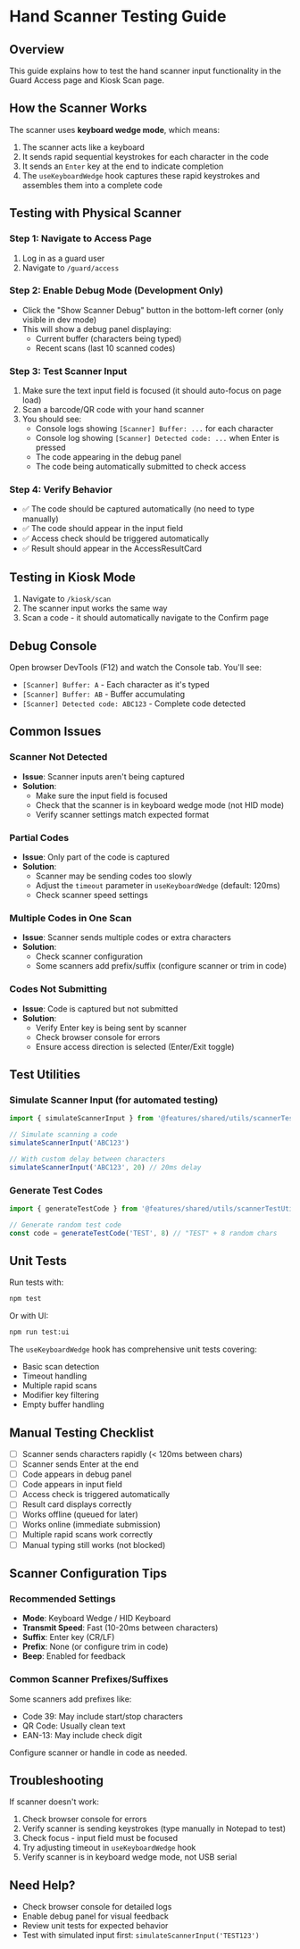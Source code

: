 # Hand Scanner Testing Guide

## Overview
This guide explains how to test the hand scanner input functionality in the Guard Access page and Kiosk Scan page.

## How the Scanner Works

The scanner uses **keyboard wedge mode**, which means:
1. The scanner acts like a keyboard
2. It sends rapid sequential keystrokes for each character in the code
3. It sends an `Enter` key at the end to indicate completion
4. The `useKeyboardWedge` hook captures these rapid keystrokes and assembles them into a complete code

## Testing with Physical Scanner

### Step 1: Navigate to Access Page
1. Log in as a guard user
2. Navigate to `/guard/access`

### Step 2: Enable Debug Mode (Development Only)
- Click the "Show Scanner Debug" button in the bottom-left corner (only visible in dev mode)
- This will show a debug panel displaying:
  - Current buffer (characters being typed)
  - Recent scans (last 10 scanned codes)

### Step 3: Test Scanner Input
1. Make sure the text input field is focused (it should auto-focus on page load)
2. Scan a barcode/QR code with your hand scanner
3. You should see:
   - Console logs showing `[Scanner] Buffer: ...` for each character
   - Console log showing `[Scanner] Detected code: ...` when Enter is pressed
   - The code appearing in the debug panel
   - The code being automatically submitted to check access

### Step 4: Verify Behavior
- ✅ The code should be captured automatically (no need to type manually)
- ✅ The code should appear in the input field
- ✅ Access check should be triggered automatically
- ✅ Result should appear in the AccessResultCard

## Testing in Kiosk Mode

1. Navigate to `/kiosk/scan`
2. The scanner input works the same way
3. Scan a code - it should automatically navigate to the Confirm page

## Debug Console

Open browser DevTools (F12) and watch the Console tab. You'll see:
- `[Scanner] Buffer: A` - Each character as it's typed
- `[Scanner] Buffer: AB` - Buffer accumulating
- `[Scanner] Detected code: ABC123` - Complete code detected

## Common Issues

### Scanner Not Detected
- **Issue**: Scanner inputs aren't being captured
- **Solution**: 
  - Make sure the input field is focused
  - Check that the scanner is in keyboard wedge mode (not HID mode)
  - Verify scanner settings match expected format

### Partial Codes
- **Issue**: Only part of the code is captured
- **Solution**:
  - Scanner may be sending codes too slowly
  - Adjust the `timeout` parameter in `useKeyboardWedge` (default: 120ms)
  - Check scanner speed settings

### Multiple Codes in One Scan
- **Issue**: Scanner sends multiple codes or extra characters
- **Solution**:
  - Check scanner configuration
  - Some scanners add prefix/suffix (configure scanner or trim in code)

### Codes Not Submitting
- **Issue**: Code is captured but not submitted
- **Solution**:
  - Verify Enter key is being sent by scanner
  - Check browser console for errors
  - Ensure access direction is selected (Enter/Exit toggle)

## Test Utilities

### Simulate Scanner Input (for automated testing)

```typescript
import { simulateScannerInput } from '@features/shared/utils/scannerTestUtils'

// Simulate scanning a code
simulateScannerInput('ABC123')

// With custom delay between characters
simulateScannerInput('ABC123', 20) // 20ms delay
```

### Generate Test Codes

```typescript
import { generateTestCode } from '@features/shared/utils/scannerTestUtils'

// Generate random test code
const code = generateTestCode('TEST', 8) // "TEST" + 8 random chars
```

## Unit Tests

Run tests with:
```bash
npm test
```

Or with UI:
```bash
npm run test:ui
```

The `useKeyboardWedge` hook has comprehensive unit tests covering:
- Basic scan detection
- Timeout handling
- Multiple rapid scans
- Modifier key filtering
- Empty buffer handling

## Manual Testing Checklist

- [ ] Scanner sends characters rapidly (< 120ms between chars)
- [ ] Scanner sends Enter at the end
- [ ] Code appears in debug panel
- [ ] Code appears in input field
- [ ] Access check is triggered automatically
- [ ] Result card displays correctly
- [ ] Works offline (queued for later)
- [ ] Works online (immediate submission)
- [ ] Multiple rapid scans work correctly
- [ ] Manual typing still works (not blocked)

## Scanner Configuration Tips

### Recommended Settings
- **Mode**: Keyboard Wedge / HID Keyboard
- **Transmit Speed**: Fast (10-20ms between characters)
- **Suffix**: Enter key (CR/LF)
- **Prefix**: None (or configure trim in code)
- **Beep**: Enabled for feedback

### Common Scanner Prefixes/Suffixes
Some scanners add prefixes like:
- Code 39: May include start/stop characters
- QR Code: Usually clean text
- EAN-13: May include check digit

Configure scanner or handle in code as needed.

## Troubleshooting

If scanner doesn't work:
1. Check browser console for errors
2. Verify scanner is sending keystrokes (type manually in Notepad to test)
3. Check focus - input field must be focused
4. Try adjusting timeout in `useKeyboardWedge` hook
5. Verify scanner is in keyboard wedge mode, not USB serial

## Need Help?

- Check browser console for detailed logs
- Enable debug panel for visual feedback
- Review unit tests for expected behavior
- Test with simulated input first: `simulateScannerInput('TEST123')`

